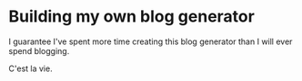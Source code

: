# Building my own blog generator

I guarantee I've spent more time creating this blog generator than I will ever spend blogging.

C'est la vie.

